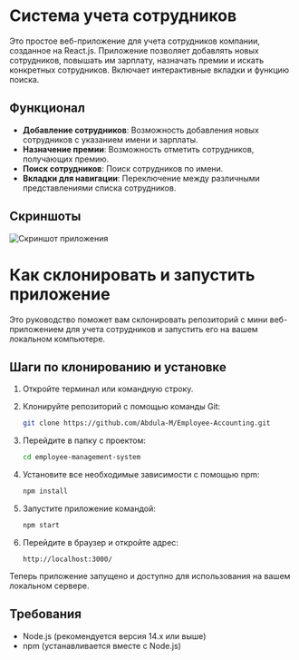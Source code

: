 # Система учета сотрудников

Это простое веб-приложение для учета сотрудников компании, созданное на React.js. Приложение позволяет добавлять новых сотрудников, повышать им зарплату, назначать премии и искать конкретных сотрудников. Включает интерактивные вкладки и функцию поиска.

## Функционал

- **Добавление сотрудников**: Возможность добавления новых сотрудников с указанием имени и зарплаты.
- **Назначение премии**: Возможность отметить сотрудников, получающих премию.
- **Поиск сотрудников**: Поиск сотрудников по имени.
- **Вкладки для навигации**: Переключение между различными представлениями списка сотрудников.

## Скриншоты

![Скриншот приложения](../Employee-Accounting/public/scr.png)

# Как склонировать и запустить приложение

Это руководство поможет вам склонировать репозиторий с мини веб-приложением для учета сотрудников и запустить его на вашем локальном компьютере.

## Шаги по клонированию и установке

1. Откройте терминал или командную строку.

2. Клонируйте репозиторий с помощью команды Git:

   ```bash
   git clone https://github.com/Abdula-M/Employee-Accounting.git
   ```

3. Перейдите в папку с проектом:

   ```bash
   cd employee-management-system
   ```

4. Установите все необходимые зависимости с помощью npm:

   ```bash
   npm install
   ```

5. Запустите приложение командой:

   ```bash
   npm start
   ```

6. Перейдите в браузер и откройте адрес:

   ```
   http://localhost:3000/
   ```

Теперь приложение запущено и доступно для использования на вашем локальном сервере.

## Требования

- Node.js (рекомендуется версия 14.x или выше)
- npm (устанавливается вместе с Node.js)






